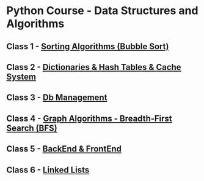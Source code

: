 # Python Course - Data Structures and Algorithms

## Class 1 - [Sorting Algorithms (Bubble Sort)](https://github.com/IMPWNG/Python_Algo_Data_Class/tree/main/Class1_SortingAlgorithms)
## Class 2 - [Dictionaries & Hash Tables & Cache System](https://github.com/IMPWNG/Python_Algo_Data_Class/tree/main/Class2_Dictionaries%20_HashTables)
## Class 3 - [Db Management](https://github.com/IMPWNG/Python_Algo_Data_Class/tree/main/Class3_DbManagement_Python)
## Class 4 - [Graph Algorithms - Breadth-First Search (BFS)](https://github.com/IMPWNG/Python_Algo_Data_Class/tree/main/Class4_GraphAlgoritms_BFS)
## Class 5 - [BackEnd & FrontEnd](https://github.com/IMPWNG/Python_Algo_Data_Class/tree/main/Class5_BackEnd_FrontEnd)
## Class 6 - [Linked Lists](https://github.com/IMPWNG/Python_Algo_Data_Class/tree/main/Class6_LinkedLists)